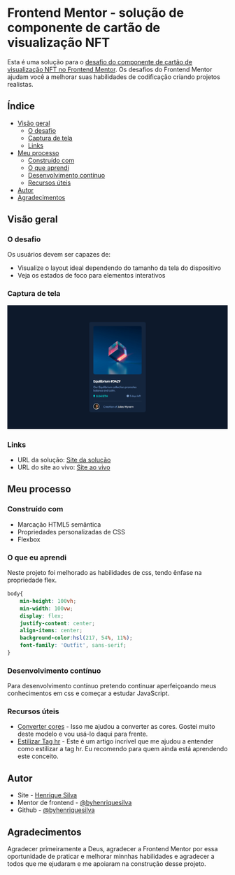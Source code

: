 # Frontend Mentor - solução de componente de cartão de visualização NFT

Esta é uma solução para o [desafio do componente de cartão de visualização NFT no Frontend Mentor](https://www.frontendmentor.io/challenges/nft-preview-card-component-SbdUL_w0U). Os desafios do Frontend Mentor ajudam você a melhorar suas habilidades de codificação criando projetos realistas.

## Índice

- [Visão geral](#visão-geral)
  - [O desafio](#the-challenge)
  - [Captura de tela](#captura-de-tela)
  - [Links](#links)
- [Meu processo](#meu-processo)
  - [Construído com](#construído-com)
  - [O que aprendi](#o-que-aprendi)
  - [Desenvolvimento contínuo](#desenvolvimento-contínuo)
  - [Recursos úteis](#useful-resources)
- [Autor](#autor)
- [Agradecimentos](#agradecimentos)

## Visão geral

### O desafio

Os usuários devem ser capazes de:

- Visualize o layout ideal dependendo do tamanho da tela do dispositivo
- Veja os estados de foco para elementos interativos

### Captura de tela

![](./images/img.png)

### Links

- URL da solução: [Site da solução](https://www.frontendmentor.io/solutions/nft-card-EckZcoLbNr)
- URL do site ao vivo: [Site ao vivo](https://byhenriquesilva.github.io/Nft-card/)

## Meu processo

### Construído com

- Marcação HTML5 semântica
- Propriedades personalizadas de CSS
- Flexbox

### O que eu aprendi

Neste projeto foi melhorado as habilidades de css, tendo ênfase na propriedade flex.


``` css
body{
    min-height: 100vh;
    min-width: 100vw;
    display: flex;
    justify-content: center;
    align-items: center;
    background-color:hsl(217, 54%, 11%);
    font-family: 'Outfit', sans-serif;
}
```

### Desenvolvimento contínuo

Para desenvolvimento contínuo pretendo continuar aperfeiçoando meus conhecimentos em css e começar a estudar JavaScript.

### Recursos úteis

- [Converter cores](https://convertingcolors.com/) - Isso me ajudou a converter as cores. Gostei muito deste modelo e vou usá-lo daqui para frente.
- [Estilizar Tag hr](https://www.devmedia.com.br/forum/como-mudar-a-cor-da-tag-hr/573648) - Este é um artigo incrível que me ajudou a entender como estilizar a tag hr. Eu recomendo para quem ainda está aprendendo este conceito.

## Autor

- Site - [Henrique Silva](https://profilehs.netlify.app/)
- Mentor de frontend - [@byhenriquesilva](https://www.frontendmentor.io/profile/byhenriquesilva)
- Github - [@byhenriquesilva](https://github.com/byhenriquesilva)

## Agradecimentos

Agradecer primeiramente a Deus, agradecer a Frontend Mentor por essa oportunidade de praticar e melhorar minnhas habilidades e agradecer a todos que me ejudaram e me apoiaram na construção desse projeto.

